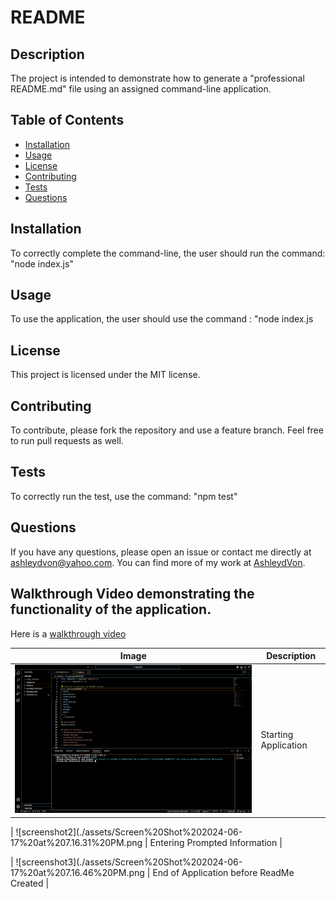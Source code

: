 # README

## Description
The project is intended to demonstrate how to generate a "professional README.md" file using an assigned command-line application.

## Table of Contents
- [Installation](#installation)
- [Usage](#usage)
- [License](#license)
- [Contributing](#contributing)
- [Tests](#tests)
- [Questions](#questions)

## Installation
To correctly complete the command-line, the user should run the command: "node index.js"

## Usage
To use the application, the user should use the command : "node index.js

## License
This project is licensed under the MIT license.

## Contributing
To contribute, please fork the repository and use a feature branch. Feel free to run pull requests as well.

## Tests
To correctly run the test, use the command: "npm test"

## Questions
If you have any questions, please open an issue or contact me directly at ashleydvon@yahoo.com. You can find more of my work at [AshleydVon](https://github.com/AshleydVon/).


## Walkthrough Video demonstrating the functionality of the application.


Here is a [walkthrough video](https://drive.google.com/file/d/1zQ2CYOyMvS9RzpOd_WYaKoX9Wl6YaRIT/view?usp=sharing) 

| Image | Description |
| --- | --- |
| ![screenshot1](./assets/Screen%20Shot%202024-06-17%20at%207.15.36%20PM.png) | Starting Application |

| ![screenshot2](./assets/Screen%20Shot%202024-06-17%20at%207.16.31%20PM.png | Entering Prompted Information |

| ![screenshot3](./assets/Screen%20Shot%202024-06-17%20at%207.16.46%20PM.png | End of Application before ReadMe Created |